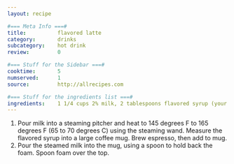 ```yaml
---
layout: recipe

#=== Meta Info ===#
title: 			flavored latte
category:		drinks
subcategory:	hot drink
review:			0

#=== Stuff for the Sidebar ===#
cooktime:		5
numserved:		1
source:			http://allrecipes.com

#=== Stuff for the ingredients list ===#
ingredients: 	1 1/4 cups 2% milk, 2 tablespoons flavored syrup (your choice!), 1 (1.5 fluid ounce) jigger of brewed espresso
---
```


1. Pour milk into a steaming pitcher and heat to 145 degrees F to 165 degrees F (65 to 70 degrees C) using the steaming wand. Measure the flavored syrup into a large coffee mug. Brew espresso, then add to mug.
2. Pour the steamed milk into the mug, using a spoon to hold back the foam. Spoon foam over the top.
